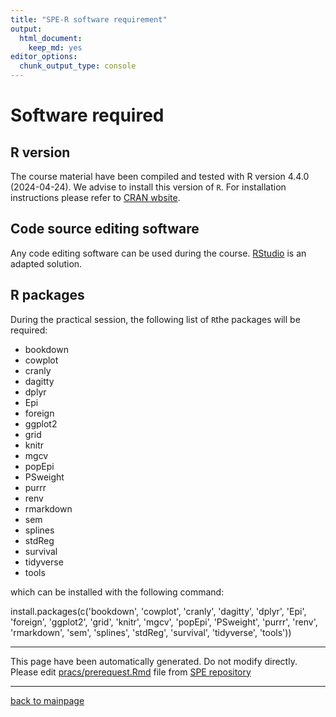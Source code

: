 ```yaml
---
title: "SPE-R software requirement"
output: 
  html_document: 
    keep_md: yes
editor_options: 
  chunk_output_type: console
---
```




# Software required

## R version

The course material have been compiled and tested with
R version 4.4.0 (2024-04-24).
We advise to install this version of `R`. For installation instructions please refer to [CRAN wbsite](https://cran.r-project.org/).

## Code source editing software

Any code editing software can be used during the course.
[RStudio](https://www.rstudio.com/) is an adapted solution. 

## R packages



During the practical session, the following list of `R`the packages will be required:

- bookdown
- cowplot
- cranly
- dagitty
- dplyr
- Epi
- foreign
- ggplot2
- grid
- knitr
- mgcv
- popEpi
- PSweight
- purrr
- renv
- rmarkdown
- sem
- splines
- stdReg
- survival
- tidyverse
- tools

which can be installed with the following command:

install.packages(c('bookdown', 'cowplot', 'cranly', 'dagitty', 'dplyr', 'Epi', 'foreign', 'ggplot2', 'grid', 'knitr', 'mgcv', 'popEpi', 'PSweight', 'purrr', 'renv', 'rmarkdown', 'sem', 'splines', 'stdReg', 'survival', 'tidyverse', 'tools'))

---
This page have been automatically generated. Do not modify
directly. 
Please edit [pracs/prerequest.Rmd](https://github.com/SPE-R/SPE/blob/master/pracs-book/prerequest.Rmd) file from [SPE repository](https://github.com/SPE-R/SPE)

---
[back to mainpage](https://spe-r.github.io/)
